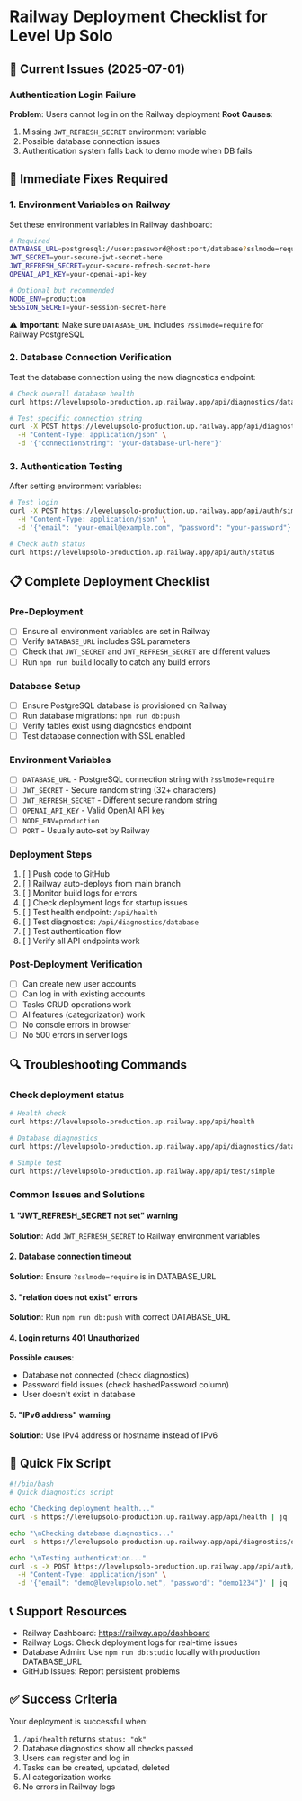 # Railway Deployment Checklist for Level Up Solo

## 🚨 Current Issues (2025-07-01)

### Authentication Login Failure
**Problem**: Users cannot log in on the Railway deployment
**Root Causes**:
1. Missing `JWT_REFRESH_SECRET` environment variable
2. Possible database connection issues
3. Authentication system falls back to demo mode when DB fails

## 🔧 Immediate Fixes Required

### 1. Environment Variables on Railway
Set these environment variables in Railway dashboard:

```bash
# Required
DATABASE_URL=postgresql://user:password@host:port/database?sslmode=require
JWT_SECRET=your-secure-jwt-secret-here
JWT_REFRESH_SECRET=your-secure-refresh-secret-here
OPENAI_API_KEY=your-openai-api-key

# Optional but recommended
NODE_ENV=production
SESSION_SECRET=your-session-secret-here
```

⚠️ **Important**: Make sure `DATABASE_URL` includes `?sslmode=require` for Railway PostgreSQL

### 2. Database Connection Verification

Test the database connection using the new diagnostics endpoint:
```bash
# Check overall database health
curl https://levelupsolo-production.up.railway.app/api/diagnostics/database

# Test specific connection string
curl -X POST https://levelupsolo-production.up.railway.app/api/diagnostics/test-connection \
  -H "Content-Type: application/json" \
  -d '{"connectionString": "your-database-url-here"}'
```

### 3. Authentication Testing

After setting environment variables:
```bash
# Test login
curl -X POST https://levelupsolo-production.up.railway.app/api/auth/simple-login \
  -H "Content-Type: application/json" \
  -d '{"email": "your-email@example.com", "password": "your-password"}'

# Check auth status
curl https://levelupsolo-production.up.railway.app/api/auth/status
```

## 📋 Complete Deployment Checklist

### Pre-Deployment
- [ ] Ensure all environment variables are set in Railway
- [ ] Verify `DATABASE_URL` includes SSL parameters
- [ ] Check that `JWT_SECRET` and `JWT_REFRESH_SECRET` are different values
- [ ] Run `npm run build` locally to catch any build errors

### Database Setup
- [ ] Ensure PostgreSQL database is provisioned on Railway
- [ ] Run database migrations: `npm run db:push`
- [ ] Verify tables exist using diagnostics endpoint
- [ ] Test database connection with SSL enabled

### Environment Variables
- [ ] `DATABASE_URL` - PostgreSQL connection string with `?sslmode=require`
- [ ] `JWT_SECRET` - Secure random string (32+ characters)
- [ ] `JWT_REFRESH_SECRET` - Different secure random string
- [ ] `OPENAI_API_KEY` - Valid OpenAI API key
- [ ] `NODE_ENV=production`
- [ ] `PORT` - Usually auto-set by Railway

### Deployment Steps
1. [ ] Push code to GitHub
2. [ ] Railway auto-deploys from main branch
3. [ ] Monitor build logs for errors
4. [ ] Check deployment logs for startup issues
5. [ ] Test health endpoint: `/api/health`
6. [ ] Test diagnostics: `/api/diagnostics/database`
7. [ ] Test authentication flow
8. [ ] Verify all API endpoints work

### Post-Deployment Verification
- [ ] Can create new user accounts
- [ ] Can log in with existing accounts
- [ ] Tasks CRUD operations work
- [ ] AI features (categorization) work
- [ ] No console errors in browser
- [ ] No 500 errors in server logs

## 🔍 Troubleshooting Commands

### Check deployment status
```bash
# Health check
curl https://levelupsolo-production.up.railway.app/api/health

# Database diagnostics
curl https://levelupsolo-production.up.railway.app/api/diagnostics/database

# Simple test
curl https://levelupsolo-production.up.railway.app/api/test/simple
```

### Common Issues and Solutions

#### 1. "JWT_REFRESH_SECRET not set" warning
**Solution**: Add `JWT_REFRESH_SECRET` to Railway environment variables

#### 2. Database connection timeout
**Solution**: Ensure `?sslmode=require` is in DATABASE_URL

#### 3. "relation does not exist" errors
**Solution**: Run `npm run db:push` with correct DATABASE_URL

#### 4. Login returns 401 Unauthorized
**Possible causes**:
- Database not connected (check diagnostics)
- Password field issues (check hashedPassword column)
- User doesn't exist in database

#### 5. "IPv6 address" warning
**Solution**: Use IPv4 address or hostname instead of IPv6

## 🚀 Quick Fix Script

```bash
#!/bin/bash
# Quick diagnostics script

echo "Checking deployment health..."
curl -s https://levelupsolo-production.up.railway.app/api/health | jq .

echo "\nChecking database diagnostics..."
curl -s https://levelupsolo-production.up.railway.app/api/diagnostics/database | jq .

echo "\nTesting authentication..."
curl -s -X POST https://levelupsolo-production.up.railway.app/api/auth/simple-login \
  -H "Content-Type: application/json" \
  -d '{"email": "demo@levelupsolo.net", "password": "demo1234"}' | jq .
```

## 📞 Support Resources

- Railway Dashboard: https://railway.app/dashboard
- Railway Logs: Check deployment logs for real-time issues
- Database Admin: Use `npm run db:studio` locally with production DATABASE_URL
- GitHub Issues: Report persistent problems

## ✅ Success Criteria

Your deployment is successful when:
1. `/api/health` returns `status: "ok"`
2. Database diagnostics show all checks passed
3. Users can register and log in
4. Tasks can be created, updated, deleted
5. AI categorization works
6. No errors in Railway logs